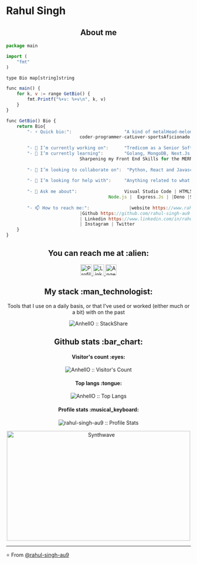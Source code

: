 # Rahul Singh

<h2 align="center">About me</h2>

```Javascript
package main

import (
	"fmt"
)

type Bio map[string]string

func main() {
	for k, v := range GetBio() {
		fmt.Printf("%+v: %+v\n", k, v)
	}
}

func GetBio() Bio {
	return Bio{
		"- ⚡ Quick bio:":                    "A kind of metalHead-melomaniac-gearAddict-amateurMusician-traveler-foodLover-gamer-
							coder-programmer-catLover-sportsAficionado hybrid",
							
		"- 🔭 I’m currently working on":      "Tredicom as a Senior Software Developer --- UAdeC as a Part Time Teacher",
		"- 🌱 I’m currently learning":        "Golang, MongoDB, Next.Js, gastsby,  (Tech stack) --- 
							Sharpening my Front End Skills for the MERN stack (Personal goal)",
							
		"- 👯 I’m looking to collaborate on":  "Python, React and Javascript Node related projects",
		
		"- 🤔 I’m looking for help with":     "Anything related to what I am currently learning 😅",
		
		"- 💬 Ask me about":                  Visual Studio Code | HTML5 | CSS3 | Sass | JavaScript | React | Gatsby| GraphQL |
				                       Node.js |  Express.Js | |Deno |SQLMySQL|MongoDB |Mongoose | Git  | GitHub| Terminal
		
		"- 📫 How to reach me:":               |website https://www.rahulsg.tech/
							|Github https://github.com/rahul-singh-au9                                                      
							| Linkedin https://www.linkedin.com/in/rahul-singh-7b48901b1/  
							| Instagram | Twitter
	}
}
```

<h2 align="center">You can reach me at :alien:</h2>

<p align="center">
  <a href="https://www.rahulsg.tech/">
    <img src="https://d2fltix0v2e0sb.cloudfront.net/dev-badge.svg" alt="Profile" height="30" width="30">
  </a>

  <a href="https://www.linkedin.com/in/rahul-singh-7b48901b1/">
    <img src="https://www.vectorlogo.zone/logos/linkedin/linkedin-icon.svg" alt="LinkedIn Profile" height="30" width="30">
  </a>

  <a href="https://stackoverflow.com/users/story/10734716">
    <img src="https://www.vectorlogo.zone/logos/stackoverflow/stackoverflow-icon.svg" alt="Angel Santiago Jaime Zavala's Stack Overflow Profile" height="30" width="30">
  </a>
</p>

<h2 align="center">My stack :man_technologist:</h2>

<p align="center">Tools that I use on a daily basis, or that I've used or worked (either much or a bit) with on the past</p>
<p align="center">
<!--   <a href="https://stackshare.io/anhello/my-personal-stack"> -->
    <img src="http://img.shields.io/badge/tech-stack-0690fa.svg?style=flat" alt="AnhellO :: StackShare" />
  </a>
</p>

<h2 align="center">Github stats :bar_chart:</h2>

<h4 align="center">Visitor's count :eyes:</h4>

<p align="center"><img src="https://profile-counter.glitch.me/{rahul-singh-au9}/count.svg" alt="AnhellO :: Visitor's Count" /></p>

<h4 align="center">Top langs :tongue:</h4>

<p align="center"><img src="https://github-readme-stats.vercel.app/api/top-langs/?username=rahul-singh-au9&langs_count=10&theme=tokyonight&layout=compact" alt="AnhellO :: Top Langs" /></p>

<h4 align="center">Profile stats :musical_keyboard:</h4>

<p align="center"><img src="https://github-readme-stats.vercel.app/api?username=rahul-singh-au9&show_icons=true&theme=synthwave" alt="rahul-singh-au9 :: Profile Stats" /></p>

<p align="center"><img src="https://thumbs.gfycat.com/GoodnaturedFondGaur-size_restricted.gif" alt="Synthwave" height="300" width="500"></p>


---

⭐️ From [@rahul-singh-au9](https://github.com/rahul-singh-au9)
